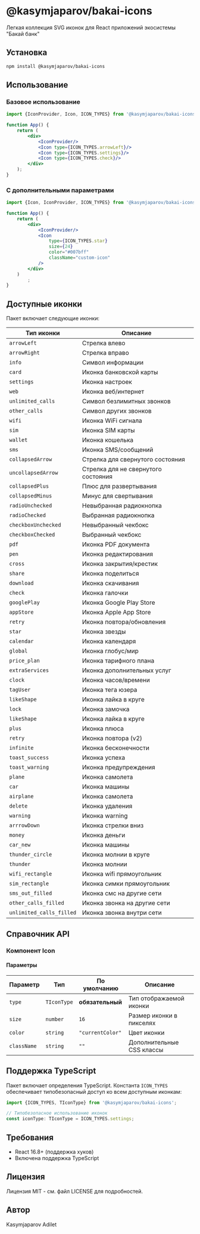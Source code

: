 # @kasymjaparov/bakai-icons

Легкая коллекция SVG иконок для React приложений экосистемы "Бакай банк"

## Установка

```bash
npm install @kasymjaparov/bakai-icons
```

## Использование

### Базовое использование

```jsx
import {IconProvider, Icon, ICON_TYPES} from '@kasymjaparov/bakai-icons';

function App() {
    return (
        <div>
            <IconProvider/>
            <Icon type={ICON_TYPES.arrowLeft}/>
            <Icon type={ICON_TYPES.settings}/>
            <Icon type={ICON_TYPES.check}/>
        </div>
    );
}
```

### С дополнительными параметрами

```jsx
import {Icon, IconProvider, ICON_TYPES} from '@kasymjaparov/bakai-icons';

function App() {
    return (
        <div>
            <IconProvider/>
            <Icon
                type={ICON_TYPES.star}
                size={24}
                color="#007bff"
                className="custom-icon"
            />
        </div>
    )
        ;
}
```

## Доступные иконки

Пакет включает следующие иконки:

| Тип иконки               | Описание                            |
|--------------------------|-------------------------------------|
| `arrowLeft`              | Стрелка влево                       |
| `arrowRight`             | Стрелка вправо                      |
| `info`                   | Символ информации                   |
| `card`                   | Иконка банковской карты             |
| `settings`               | Иконка настроек                     |
| `web`                    | Иконка веб/интернет                 |
| `unlimited_calls`        | Символ безлимитных звонков          |
| `other_calls`            | Символ других звонков               |
| `wifi`                   | Иконка WiFi сигнала                 |
| `sim`                    | Иконка SIM карты                    |
| `wallet`                 | Иконка кошелька                     |
| `sms`                    | Иконка SMS/сообщений                |
| `collapsedArrow`         | Стрелка для свернутого состояния    |
| `uncollapsedArrow`       | Стрелка для не свернутого состояния |
| `collapsedPlus`          | Плюс для развертывания              |
| `collapsedMinus`         | Минус для свертывания               |
| `radioUnchecked`         | Невыбранная радиокнопка             |
| `radioChecked`           | Выбранная радиокнопка               |
| `checkboxUnchecked`      | Невыбранный чекбокс                 |
| `checkboxChecked`        | Выбранный чекбокс                   |
| `pdf`                    | Иконка PDF документа                |
| `pen`                    | Иконка редактирования               |
| `cross`                  | Иконка закрытия/крестик             |
| `share`                  | Иконка поделиться                   |
| `download`               | Иконка скачивания                   |
| `check`                  | Иконка галочки                      |
| `googlePlay`             | Иконка Google Play Store            |
| `appStore`               | Иконка Apple App Store              |
| `retry`                  | Иконка повтора/обновления           |
| `star`                   | Иконка звезды                       |
| `calendar`               | Иконка календаря                    |
| `global`                 | Иконка глобус/мир                   |
| `price_plan`             | Иконка тарифного плана              |
| `extraServices`          | Иконка дополнительных услуг         |
| `clock`                  | Иконка часов/времени                |
| `tagUser`                | Иконка тега юзера                   |
| `likeShape`              | Иконка лайка в круге                |
| `lock`                   | Иконка замочка                      |
| `likeShape`              | Иконка лайка в круге                |
| `plus`                   | Иконка плюса                        |
| `retry`                  | Иконка повтора (v2)                 |
| `infinite`               | Иконка бесконечности                |
| `toast_success`          | Иконка успеха                       |
| `toast_warning`          | Иконка предупреждения               |
| `plane`                  | Иконка самолета                     |
| `car`                    | Иконка машины                       |
| `airplane`               | Иконка самолета                     |
| `delete`                 | Иконка удаления                     |
| `warning`                | Иконка warning                      |
| `arrrowDown`             | Иконка стрелки вниз                 |
| `money`                  | Иконка деньги                       |
| `car_new`                | Иконка машины                       |
| `thunder_circle`         | Иконка молнии в круге               |
| `thunder`                | Иконка молнии                       |
| `wifi_rectangle`         | Иконка wifi прямоугольник           |
| `sim_rectangle`          | Иконка симки прямоугольник          |
| `sms_out_filled`         | Иконка смс на другие сети           |
| `other_calls_filled`     | Иконка звонка на другие сети        |
| `unlimited_calls_filled` | Иконка звонка внутри сети           |

## Справочник API

### Компонент Icon

#### Параметры

| Параметр    | Тип         | По умолчанию     | Описание                  |
|-------------|-------------|------------------|---------------------------|
| `type`      | `TIconType` | **обязательный** | Тип отображаемой иконки   |
| `size`      | `number`    | `16`             | Размер иконки в пикселях  |
| `color`     | `string`    | `"currentColor"` | Цвет иконки               |
| `className` | `string`    | `""`             | Дополнительные CSS классы |

## Поддержка TypeScript

Пакет включает определения TypeScript. Константа `ICON_TYPES` обеспечивает типобезопасный доступ ко всем доступным
иконкам:

```typescript
import {ICON_TYPES, TIconType} from '@kasymjaparov/bakai-icons';

// Типобезопасное использование иконок
const iconType: TIconType = ICON_TYPES.settings;
```

## Требования

- React 16.8+ (поддержка хуков)
- Включена поддержка TypeScript

## Лицензия

Лицензия MIT - см. файл LICENSE для подробностей.

## Автор

Kasymjaparov Adilet